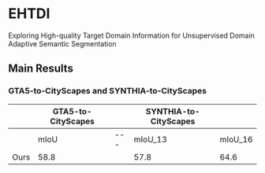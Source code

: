 # EHTDI
Exploring High-quality Target Domain Information for Unsupervised Domain Adaptive Semantic Segmentation
## Main Results

### GTA5-to-CityScapes and SYNTHIA-to-CityScapes
|                      |   GTA5-to-CityScapes|   |   SYNTHIA-to-CityScapes| |
|----------------------|---------------------|---|---------------------|-|
|                      |mIoU                 |---|mIoU_13|mIoU_16|
| Ours        |58.8|   | 57.8 | 64.6  |
